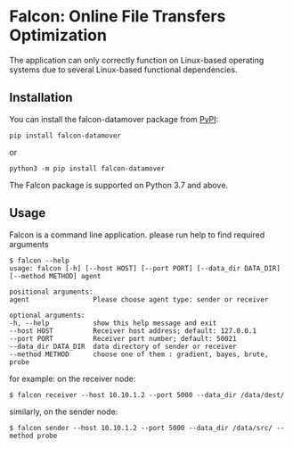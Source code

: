 # Falcon: Online File Transfers Optimization
The application can only correctly function on Linux-based operating systems due to several Linux-based functional dependencies.

## Installation

You can install the falcon-datamover package from [PyPI](https://pypi.org/project/falcon-datamover/):

    pip install falcon-datamover

or

    python3 -m pip install falcon-datamover

The Falcon package is supported on Python 3.7 and above.

## Usage

Falcon is a command line application. please run help to find required arguments

    $ falcon --help
    usage: falcon [-h] [--host HOST] [--port PORT] [--data_dir DATA_DIR] [--method METHOD] agent

    positional arguments:
    agent                Please choose agent type: sender or receiver

    optional arguments:
    -h, --help           show this help message and exit
    --host HOST          Receiver host address; default: 127.0.0.1
    --port PORT          Receiver port number; default: 50021
    --data_dir DATA_DIR  data directory of sender or receiver
    --method METHOD      choose one of them : gradient, bayes, brute, probe

for example: on the receiver node:

    $ falcon receiver --host 10.10.1.2 --port 5000 --data_dir /data/dest/

similarly, on the sender node:

    $ falcon sender --host 10.10.1.2 --port 5000 --data_dir /data/src/ --method probe
